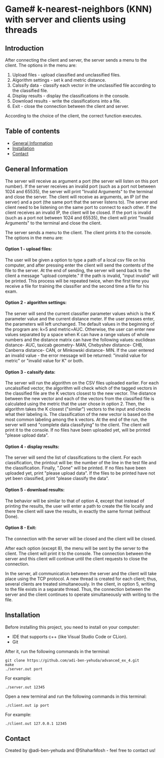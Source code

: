 # Game# k-nearest-neighbors (KNN) with server and clients using threads

## Introduction
After connecting the client and server, the server sends a menu to the client.
The options in the menu are:
1. Upload files - upload classified and unclassified files.
2. Algorithm settings - set k and metric distance.
3. Calssify data - classify each vector in the unclassified file according to the classified file.
4. Display results - display the classifications in the console.
5. Download results - write the classifications into a file.
8. Exit - close the connection between the client and server.

According to the choice of the client, the correct function executes.

## Table of contents
* [General Information](#general-information)
* [Installation](#installation)
* [Contact](#Contact)

## General Information
The server will receive as argument a port (the server will listen on this port number). If the server receives an invalid port (such as a port not between 1024 and 65535), the server will print "Invalid Arguments" to the terminal and close the server.
The client will receive as arguments, an IP (of the server) and a port (the same port that the server listens to). The server and client need to be listening on the same port to connect to each other. If the client receives an invalid IP, the client will be closed. If the port is invalid (such as a port not between 1024 and 65535), the client will print "Invalid Arguments" to the terminal and close the client.

The server sends a menu to the client. The client prints it to the console. 
The options in the menu are:
#### Option 1 - upload files:
The user will be given a option to type a path of a local csv file on his computer, and after pressing enter the client will send the contents of the file to the server. At the end of sending, the server will send back to the client a message "upload complete." If the path is invalid, "input invalid" will be printed.
This process will be repeated twice, when the first time you receive a file for training the classifier and the second time a file for his exam. 

#### Option 2 - algorithm settings:
The server will send the current classifier parameter values which is the K parameter value and the current distance meter. 
If the user presses enter, the parameters will left unchanged. The default values in the beginning of the program are: k=5 and metric=AUC. Otherwise, the user can enter new values separated by a space when K can have a range
values of whole numbers and the distance matrix can have the following values: euclidean distance- AUC, taxicab geometry- MAN, Chebyshev distance- CHB, Canberra distance- CAN, or Minkowski distance- MIN.
If the user entered an invalid value - the error message will be returned: "invalid value for metric" or "invalid value for K" or both.

#### Option 3 - calssify data:
The server will run the algorithm on the CSV files uploaded earlier. For each uncalssified vector, the algorithm will check which of the tagged vectors in the classified file are the K vectors closest to the new vector. The distance between the new vector and each of the vectors from the classified file is calculated using the metric that the user chose in option 2. Then, the algorithm takes the K closest ("similar") vectors to the input and checks what their labeling is. The classification of the new vector is based on the most common labeling among the k vectors. 
At the end of the run, the server will send "complete data classifying" to the client. The client will print it to the console.
If no files have been uploaded yet, will be printed "please upload data".

#### Option 4 - display results:
The server will send the list of classifications to the client. For each classification, the printout will be: the number of the line in the test file and the classification. Finally, ".Done" will be printed.
If no files have been uploaded yet, print "please upload data".
If the files to be printed have not yet been classified, print "please classify the data".

#### Option 5 - download results:
The behavior will be similar to that of option 4, except that instead of printing the results, the user will enter a path to create the file locally and there the client will save the results, in exactly the same format (without Done). 

#### Option 8 - Exit:
The connection with the server will be closed and the client will be closed.



After each option (except 8), the menu will be sent by the server to the client. The client will print it to the console.
The connection between the server and this client will continue until the client requests to close the connection.

In the server, all communication between the server and the client will take place using the TCP protocol. A new thread is created for each client; thus, several clients are treated simultaneously.
In the client, in option 5, writing to the file exists in a separate thread. Thus, the connection between the server and the client continues to operate simultaneously with writing to the file.

## Installation
Before installing this project, you need to install on your computer:
* IDE that supports c++ (like Visual Studio Code or CLion).
* Git

After it, run the following commands in the terminal:

```
git clone https://github.com/adi-ben-yehuda/advanced_ex_4.git
make
./server.out port
```
For example:
```
./server.out 12345
```
Open a new terminal and run the following commands in this terminal:

```
./client.out ip port
```
For example: 
```
./client.out 127.0.0.1 12345
```

## Contact
Created by @adi-ben-yehuda and @ShaharMosh - feel free to contact us!

